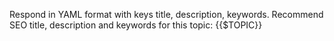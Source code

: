 Respond in YAML format with keys title, description, keywords. 
Recommend SEO title, description and keywords for this topic: {{$TOPIC}}